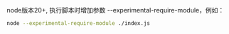 node版本20+, 执行脚本时增加参数 --experimental-require-module，例如：

```sh
node --experimental-require-module ./index.js
```